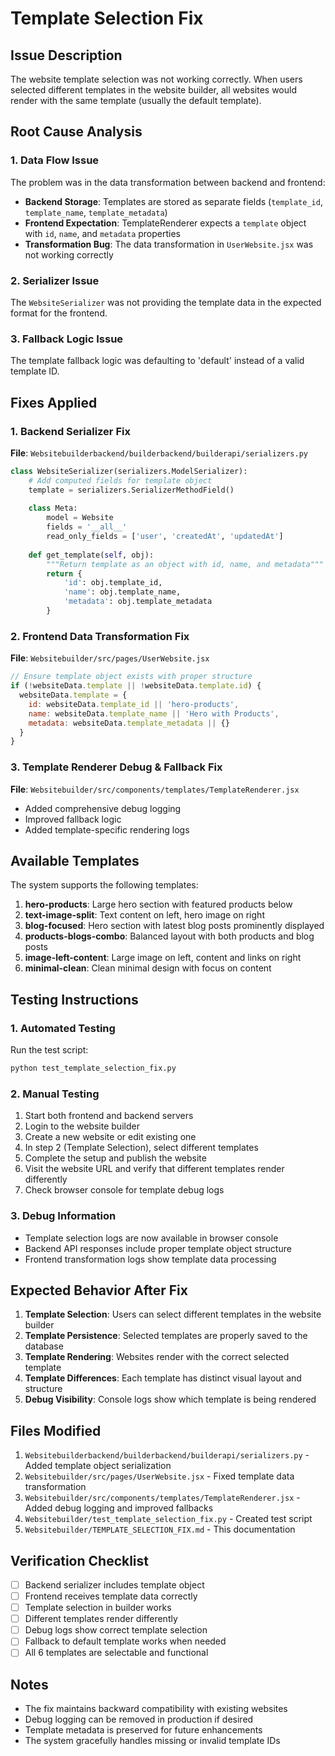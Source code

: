 # Template Selection Fix

## Issue Description
The website template selection was not working correctly. When users selected different templates in the website builder, all websites would render with the same template (usually the default template).

## Root Cause Analysis

### 1. Data Flow Issue
The problem was in the data transformation between backend and frontend:

- **Backend Storage**: Templates are stored as separate fields (`template_id`, `template_name`, `template_metadata`)
- **Frontend Expectation**: TemplateRenderer expects a `template` object with `id`, `name`, and `metadata` properties
- **Transformation Bug**: The data transformation in `UserWebsite.jsx` was not working correctly

### 2. Serializer Issue
The `WebsiteSerializer` was not providing the template data in the expected format for the frontend.

### 3. Fallback Logic Issue
The template fallback logic was defaulting to 'default' instead of a valid template ID.

## Fixes Applied

### 1. Backend Serializer Fix
**File**: `Websitebuilderbackend/builderbackend/builderapi/serializers.py`

```python
class WebsiteSerializer(serializers.ModelSerializer):
    # Add computed fields for template object
    template = serializers.SerializerMethodField()
    
    class Meta:
        model = Website
        fields = '__all__'
        read_only_fields = ['user', 'createdAt', 'updatedAt']
    
    def get_template(self, obj):
        """Return template as an object with id, name, and metadata"""
        return {
            'id': obj.template_id,
            'name': obj.template_name,
            'metadata': obj.template_metadata
        }
```

### 2. Frontend Data Transformation Fix
**File**: `Websitebuilder/src/pages/UserWebsite.jsx`

```javascript
// Ensure template object exists with proper structure
if (!websiteData.template || !websiteData.template.id) {
  websiteData.template = {
    id: websiteData.template_id || 'hero-products',
    name: websiteData.template_name || 'Hero with Products',
    metadata: websiteData.template_metadata || {}
  }
}
```

### 3. Template Renderer Debug & Fallback Fix
**File**: `Websitebuilder/src/components/templates/TemplateRenderer.jsx`

- Added comprehensive debug logging
- Improved fallback logic
- Added template-specific rendering logs

## Available Templates

The system supports the following templates:

1. **hero-products**: Large hero section with featured products below
2. **text-image-split**: Text content on left, hero image on right
3. **blog-focused**: Hero section with latest blog posts prominently displayed
4. **products-blogs-combo**: Balanced layout with both products and blog posts
5. **image-left-content**: Large image on left, content and links on right
6. **minimal-clean**: Clean minimal design with focus on content

## Testing Instructions

### 1. Automated Testing
Run the test script:
```bash
python test_template_selection_fix.py
```

### 2. Manual Testing
1. Start both frontend and backend servers
2. Login to the website builder
3. Create a new website or edit existing one
4. In step 2 (Template Selection), select different templates
5. Complete the setup and publish the website
6. Visit the website URL and verify that different templates render differently
7. Check browser console for template debug logs

### 3. Debug Information
- Template selection logs are now available in browser console
- Backend API responses include proper template object structure
- Frontend transformation logs show template data processing

## Expected Behavior After Fix

1. **Template Selection**: Users can select different templates in the website builder
2. **Template Persistence**: Selected templates are properly saved to the database
3. **Template Rendering**: Websites render with the correct selected template
4. **Template Differences**: Each template has distinct visual layout and structure
5. **Debug Visibility**: Console logs show which template is being rendered

## Files Modified

1. `Websitebuilderbackend/builderbackend/builderapi/serializers.py` - Added template object serialization
2. `Websitebuilder/src/pages/UserWebsite.jsx` - Fixed template data transformation
3. `Websitebuilder/src/components/templates/TemplateRenderer.jsx` - Added debug logging and improved fallbacks
4. `Websitebuilder/test_template_selection_fix.py` - Created test script
5. `Websitebuilder/TEMPLATE_SELECTION_FIX.md` - This documentation

## Verification Checklist

- [ ] Backend serializer includes template object
- [ ] Frontend receives template data correctly
- [ ] Template selection in builder works
- [ ] Different templates render differently
- [ ] Debug logs show correct template selection
- [ ] Fallback to default template works when needed
- [ ] All 6 templates are selectable and functional

## Notes

- The fix maintains backward compatibility with existing websites
- Debug logging can be removed in production if desired
- Template metadata is preserved for future enhancements
- The system gracefully handles missing or invalid template IDs